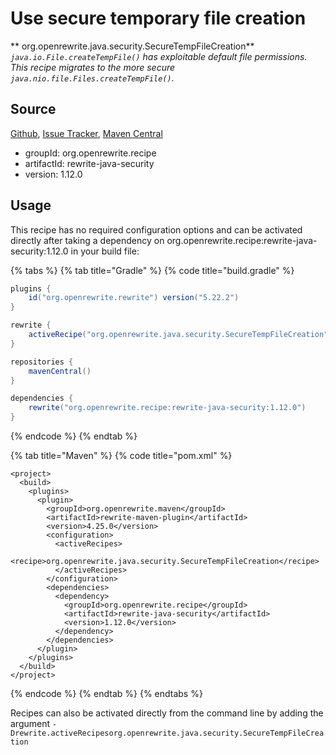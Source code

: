 # Use secure temporary file creation

** org.openrewrite.java.security.SecureTempFileCreation**
_`java.io.File.createTempFile()` has exploitable default file permissions. This recipe migrates to the more secure `java.nio.file.Files.createTempFile()`._

## Source

[Github](https://github.com/openrewrite/rewrite-java-security), [Issue Tracker](https://github.com/openrewrite/rewrite-java-security/issues), [Maven Central](https://search.maven.org/artifact/org.openrewrite.recipe/rewrite-java-security/1.12.0/jar)

* groupId: org.openrewrite.recipe
* artifactId: rewrite-java-security
* version: 1.12.0


## Usage

This recipe has no required configuration options and can be activated directly after taking a dependency on org.openrewrite.recipe:rewrite-java-security:1.12.0 in your build file:

{% tabs %}
{% tab title="Gradle" %}
{% code title="build.gradle" %}
```groovy
plugins {
    id("org.openrewrite.rewrite") version("5.22.2")
}

rewrite {
    activeRecipe("org.openrewrite.java.security.SecureTempFileCreation")
}

repositories {
    mavenCentral()
}

dependencies {
    rewrite("org.openrewrite.recipe:rewrite-java-security:1.12.0")
}
```
{% endcode %}
{% endtab %}

{% tab title="Maven" %}
{% code title="pom.xml" %}
```markup
<project>
  <build>
    <plugins>
      <plugin>
        <groupId>org.openrewrite.maven</groupId>
        <artifactId>rewrite-maven-plugin</artifactId>
        <version>4.25.0</version>
        <configuration>
          <activeRecipes>
            <recipe>org.openrewrite.java.security.SecureTempFileCreation</recipe>
          </activeRecipes>
        </configuration>
        <dependencies>
          <dependency>
            <groupId>org.openrewrite.recipe</groupId>
            <artifactId>rewrite-java-security</artifactId>
            <version>1.12.0</version>
          </dependency>
        </dependencies>
      </plugin>
    </plugins>
  </build>
</project>
```
{% endcode %}
{% endtab %}
{% endtabs %}

Recipes can also be activated directly from the command line by adding the argument `-Drewrite.activeRecipesorg.openrewrite.java.security.SecureTempFileCreation`
